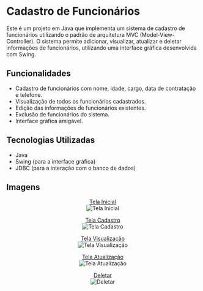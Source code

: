 # Cadastro de Funcionários

Este é um projeto em Java que implementa um sistema de cadastro de funcionários utilizando o padrão de arquitetura MVC (Model-View-Controller). O sistema permite adicionar, visualizar, atualizar e deletar informações de funcionários, utilizando uma interface gráfica desenvolvida com Swing.

## Funcionalidades

- Cadastro de funcionários com nome, idade, cargo, data de contratação e telefone.
- Visualização de todos os funcionários cadastrados.
- Edição das informações de funcionários existentes.
- Exclusão de funcionários do sistema.
- Interface gráfica amigável.

## Tecnologias Utilizadas

- Java
- Swing (para a interface gráfica)
- JDBC (para a interação com o banco de dados)

## Imagens

<div align="center">

<u>Tela Inicial</u>  
![Tela Inicial](https://github.com/user-attachments/assets/0b52fa56-bdfa-4d9c-824b-89217e491d26)

<u>Tela Cadastro</u>  
![Tela Cadastro](https://github.com/user-attachments/assets/f0abed4e-dd58-45ab-b05f-e5933db4fcd3)

<u>Tela Visualização</u>  
![Tela Visualização](https://github.com/user-attachments/assets/8b070770-e02c-4406-b418-4cf41fe732c3)

<u>Tela Atualização</u>  
![Tela Atualização](https://github.com/user-attachments/assets/6118c7d4-e0fd-4097-9617-09118a722296)

<u>Deletar</u>  
![Deletar](https://github.com/user-attachments/assets/611d4483-b5de-4b69-922f-9166c5d5d86b)

</div>

